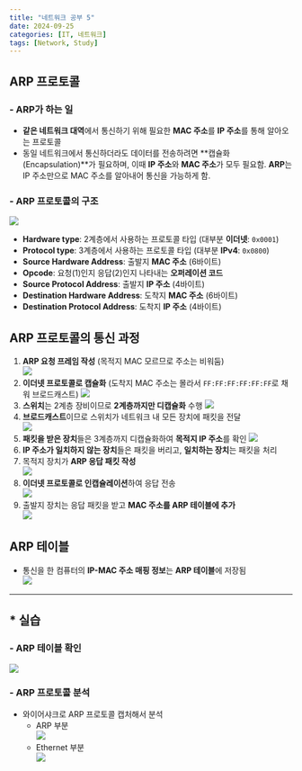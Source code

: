 ```yaml
---
title: "네트워크 공부 5"
date: 2024-09-25
categories: [IT, 네트워크]
tags: [Network, Study]
---
```


## ARP 프로토콜

### - ARP가 하는 일

- **같은 네트워크 대역**에서 통신하기 위해 필요한 **MAC 주소**를 **IP 주소**를 통해 알아오는 프로토콜
- 동일 네트워크에서 통신하더라도 데이터를 전송하려면 **캡슐화(Encapsulation)**가 필요하며, 이때 **IP 주소**와 **MAC 주소**가 모두 필요함. **ARP**는 IP 주소만으로 MAC 주소를 알아내어 통신을 가능하게 함.

### - ARP 프로토콜의 구조

![](assets/img/네트워크%20공부/5-1.jpg)

- **Hardware type**: 2계층에서 사용하는 프로토콜 타입 (대부분 **이더넷**: `0x0001`)
- **Protocol type**: 3계층에서 사용하는 프로토콜 타입 (대부분 **IPv4**: `0x0800`)
- **Source Hardware Address**: 출발지 **MAC 주소** (6바이트)
- **Opcode**: 요청(1)인지 응답(2)인지 나타내는 **오퍼레이션 코드**
- **Source Protocol Address**: 출발지 **IP 주소** (4바이트)
- **Destination Hardware Address**: 도착지 **MAC 주소** (6바이트)
- **Destination Protocol Address**: 도착지 **IP 주소** (4바이트)

## ARP 프로토콜의 통신 과정

1. **ARP 요청 프레임 작성** (목적지 MAC 모르므로 주소는 비워둠)  
   ![](assets/img/네트워크%20공부/5-2.jpg)
2. **이더넷 프로토콜로 캡슐화** (도착지 MAC 주소는 몰라서 `FF:FF:FF:FF:FF:FF`로 채워 브로드캐스트)
   ![](assets/img/네트워크%20공부/5-3.jpg)
3. **스위치**는 2계층 장비이므로 **2계층까지만 디캡슐화** 수행
   ![](assets/img/네트워크%20공부/5-4.jpg)
4. **브로드캐스트**이므로 스위치가 네트워크 내 모든 장치에 패킷을 전달  
   ![](assets/img/네트워크%20공부/5-5.jpg)
5. **패킷을 받은 장치**들은 3계층까지 디캡슐화하여 **목적지 IP 주소**를 확인
   ![](assets/img/네트워크%20공부/5-6.jpg)
6. **IP 주소가 일치하지 않는 장치**들은 패킷을 버리고, **일치하는 장치**는 패킷을 처리
7. 목적지 장치가 **ARP 응답 패킷 작성**  
   ![](assets/img/네트워크%20공부/5-7.jpg)
8. **이더넷 프로토콜로 인캡슐레이션**하여 응답 전송  
   ![](assets/img/네트워크%20공부/5-8.jpg)
9. 출발지 장치는 응답 패킷을 받고 **MAC 주소를 ARP 테이블에 추가**  
   ![](assets/img/네트워크%20공부/5-9.jpg)

## ARP 테이블

- 통신을 한 컴퓨터의 **IP-MAC 주소 매핑 정보**는 **ARP 테이블**에 저장됨  
  ![](assets/img/네트워크%20공부/5-10.jpg)

---

## \* 실습

### - ARP 테이블 확인

![](assets/img/네트워크%20공부/5-11.jpg)

### - ARP 프로토콜 분석

- 와이어샤크로 ARP 프로토콜 캡처해서 분석
  - ARP 부분  
    ![](assets/img/네트워크%20공부/5-12.jpg)
  - Ethernet 부분  
    ![](assets/img/네트워크%20공부/5-13.jpg)
